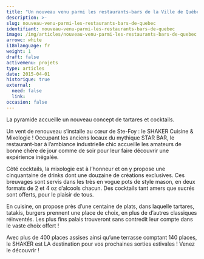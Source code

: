 ```yaml
---
title: "Un nouveau venu parmi les restaurants-bars de la Ville de Québec !"
description: >-
slug: nouveau-venu-parmi-les-restaurants-bars-de-quebec
identifiant: nouveau-venu-parmi-les-restaurants-bars-de-quebec 
image: /img/articles/nouveau-venu-parmi-les-restaurants-bars-de-quebec.jpg
arrowc: white
i18nlanguage: fr
weight: 1
draft: false
activemenu: projets
type: articles
date: 2015-04-01
historique: true
external:
  need: false
  link:
occasion: false
---
```

La pyramide accueille un nouveau concept de tartares et cocktails. 

Un vent de renouveau s’installe au cœur de Ste-Foy : le SHAKER Cuisine & Mixologie ! Occupant les anciens locaux du mythique STAR BAR, le restaurant-bar à l’ambiance industrielle chic accueille les amateurs de bonne chère de jour comme de soir pour leur faire découvrir une expérience inégalée.

Côté cocktails, la mixologie est à l’honneur et on y propose une cinquantaine de drinks dont une douzaine de créations exclusives. Ces breuvages sont servis dans les très en vogue pots de style mason, en deux formats de 2 et 4 oz d’alcools chacun. Des cocktails tant amers que sucrés sont offerts, pour le plaisir de tous. 

En cuisine, on propose près d’une centaine de plats, dans laquelle tartares, tatakis, burgers prennent une place de choix, en plus de d’autres classiques réinventés. Les plus fins palais trouveront sans contredit leur compte dans le vaste choix offert ! 

Avec plus de 400 places assises ainsi qu’une terrasse comptant 140 places, le SHAKER est LA destination pour vos prochaines sorties estivales ! Venez le découvrir !
